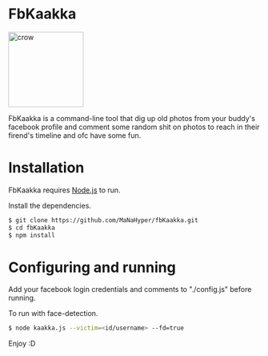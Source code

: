 # FbKaakka

<img src="https://image.flaticon.com/icons/png/512/92/92031.png" alt="crow" width="150" height="150" />

FbKaakka is a command-line tool that dig up old photos from your buddy's facebook profile and comment some random shit on photos to reach 
in their firend's timeline and ofc have some fun.

# Installation

FbKaakka requires [Node.js](https://nodejs.org/en/download/) to run.

Install the dependencies.

```sh
$ git clone https://github.com/MaNaHyper/fbKaakka.git
$ cd fbKaakka
$ npm install
```
# Configuring and running

Add your facebook login credentials and comments to "./config.js" before running.

To run with face-detection.
```sh
$ node kaakka.js --victim=<id/username> --fd=true
```
Enjoy :D
